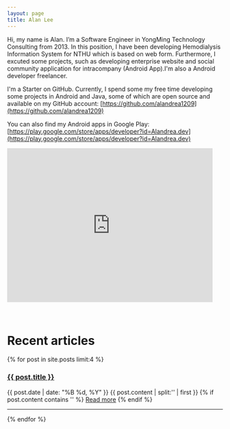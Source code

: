 ```yaml
---
layout: page
title: Alan Lee
---
```


Hi, my name is Alan. I’m a Software Engineer in YongMing Technology Consulting from 2013. In this position, I have been developing Hemodialysis Information System for NTHU which is based on web form. Furthermore, I excuted some projects, such as developing enterprise website and social community application for intracompany (Android App).I'm also a Android developer freelancer.

I'm a Starter on GitHub. Currently, I spend some my free time developing some projects in Android and Java, some of which are open source and available on my GitHub account: [https://github.com/alandrea1209](https://github.com/alandrea1209)

You can also find my Android apps in Google Play:[https://play.google.com/store/apps/developer?id=Alandrea.dev](https://play.google.com/store/apps/developer?id=Alandrea.dev)

<iframe width="480" height="360" src="http://www.youtube.com/embed/WO82PoAczTc" frameborder="0"> </iframe>

<!-- ## Heading Level 2

Lorem ipsum dolor sit amet, consectetur adipisicing elit, sed do eiusmod tempor incididunt ut labore et dolore magna aliqua. Ut enim ad minim veniam, quis nostrud exercitation ullamco laboris nisi ut aliquip ex ea commodo consequat. Duis aute irure dolor in reprehenderit in voluptate velit esse cillum dolore eu fugiat nulla pariatur. Excepteur sint occaecat cupidatat non proident, sunt in culpa qui officia deserunt mollit anim id est laborum.

{% highlight scss %}
  .header {
    font-size: 100px;
  }
{% endhighlight %}

### Heading Level 3

> Lorem ipsum dolor sit amet, consectetur adipisicing elit, sed do eiusmod tempor incididunt ut labore et dolore magna aliqua. Ut enim ad minim veniam, quis nostrud exercitation ullamco laboris.

Lorem ipsum dolor sit amet, consectetur adipisicing elit, sed do eiusmod tempor incididunt ut labore et dolore magna aliqua. Ut enim ad minim veniam, quis nostrud exercitation ullamco laboris nisi ut aliquip ex ea commodo consequat. Duis aute irure dolor in reprehenderit in voluptate velit esse cillum dolore eu fugiat nulla pariatur. Excepteur sint occaecat cupidatat non proident, sunt in culpa qui officia deserunt mollit anim id est laborum. -->

<br>
<br>
<br>

# Recent articles

{% for post in site.posts limit:4 %}
   <div class="post-preview">
   <h3><a href="{{ post.url | prepend: site.baseurl }}">{{ post.title }}</a></h3>
   <span class="post-date">{{ post.date | date: "%B %d, %Y" }}</span>
   {{ post.content | split:'<!--break-->' | first }}
   {% if post.content contains '<!--break-->' %}
      <a href="{{ post.url }}">Read more</a>
   {% endif %}
   </div>
   <hr>
{% endfor %}
